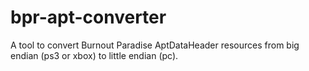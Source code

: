 # bpr-apt-converter
A tool to convert Burnout Paradise AptDataHeader resources from big endian (ps3 or xbox) to little endian (pc).
